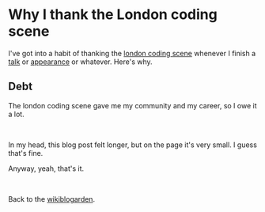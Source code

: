 # Why I thank the London coding scene

I've got into a habit of thanking the [london coding scene](https://www.todepond.com/wikiblogarden/london) whenever I finish a [talk](https://twitter.com/threepointone/status/1778515772995948667) or [appearance](https://www.youtube.com/watch?v=yVAGf1zVde8) or whatever. Here's why.

## Debt

The london coding scene gave me my community and my career, so I owe it a lot.

<br>

In my head, this blog post felt longer, but on the page it's very small. I guess that's fine. 

Anyway, yeah, that's it. 

<br>

Back to the [wikiblogarden](/wikiblogarden).
